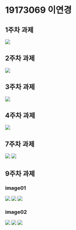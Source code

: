 # 19173069 이연경

## 1주차 과제
  <img width="" height="" src="./png/coin choco.PNG"></img>
  
## 2주차 과제
  <img width="" height="" src="./png/2주차.PNG"></img>

## 3주차 과제
  <img width="" height="" src="./png/3주차.PNG"></img>

## 4주차 과제
  <img width="" height="" src="./png/4주차.PNG"></img>
  
## 7주차 과제
  <img width="" height="" src="./png/7주차_1.PNG"></img>
  <img width="" height="" src="./png/7주차_2.PNG"></img>

## 9주차 과제
### image01
   <img width="" height="" src="./png/9주차_img1.PNG"></img>
   <img width="" height="" src="./png/9주차_img1_넓이.PNG"></img>
   <img width="" height="" src="./png/9주차_img1_높이.PNG"></img>
### image02
   <img width="" height="" src="./png/9주차_img2.PNG"></img>
   <img width="" height="" src="./png/9주차_img2_넓이.PNG"></img>
   <img width="" height="" src="./png/9주차_img2_높이.PNG"></img>

